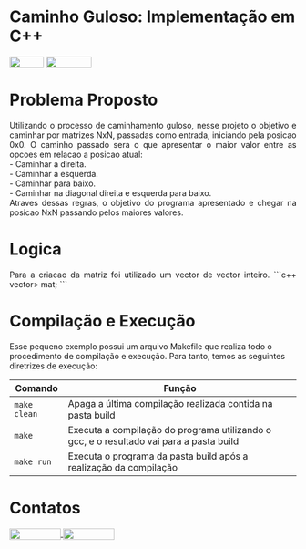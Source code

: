 # Caminho Guloso: Implementação em C++

<div style="display: inline-block;">
<img align="center" height="20px" width="60px" src="https://img.shields.io/badge/C%2B%2B-00599C?style=for-the-badge&logo=c%2B%2B&logoColor=white"/> 
<img align="center" height="20px" width="80px" src="https://img.shields.io/badge/Made%20for-VSCode-1f425f.svg"/> 
</a> 
</div>

# Problema Proposto
<p align="justify">
  Utilizando o processo de caminhamento guloso, nesse projeto o objetivo e caminhar por matrizes NxN, passadas como entrada, iniciando pela posicao 0x0. O caminho passado sera o que apresentar o maior valor entre as opcoes em relacao a posicao atual: <br>
  - Caminhar a direita. <br>
  - Caminhar a esquerda. <br>
  - Caminhar para baixo. <br>
  - Caminhar na diagonal direita e esquerda para baixo. <br>
  Atraves dessas regras, o objetivo do programa apresentado e chegar na posicao NxN passando pelos maiores valores.
</p>

# Logica

<p align="justify">
    Para a criacao da matriz foi utilizado um vector de vector inteiro.
  ```c++
    vector<vector<int>> mat;
  ```
</p>


# Compilação e Execução

Esse pequeno exemplo possui um arquivo Makefile que realiza todo o procedimento de compilação e execução. Para tanto, temos as seguintes diretrizes de execução:


| Comando                |  Função                                                                                           |                     
| -----------------------| ------------------------------------------------------------------------------------------------- |
|  `make clean`          | Apaga a última compilação realizada contida na pasta build                                        |
|  `make`                | Executa a compilação do programa utilizando o gcc, e o resultado vai para a pasta build           |
|  `make run`            | Executa o programa da pasta build após a realização da compilação                                 |


# Contatos

<div style="display: inline-block;">
<a href="https://t.me/michelpires369">
<img align="center" height="20px" width="90px" src="https://img.shields.io/badge/Telegram-2CA5E0?style=for-the-badge&logo=telegram&logoColor=white"/> 
</a>

<a href="https://www.linkedin.com/in/michelpiressilva/">
<img align="center" height="20px" width="90px" src="https://img.shields.io/badge/LinkedIn-0077B5?style=for-the-badge&logo=linkedin&logoColor=white"/>
</a>

</div>

<p> </p>

